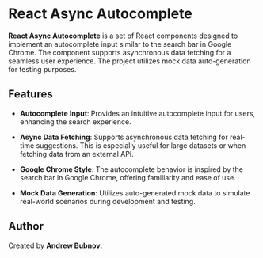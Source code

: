 # React Async Autocomplete

**React Async Autocomplete** is a set of React components designed to implement an autocomplete input similar to the search bar in Google Chrome. The component supports asynchronous data fetching for a seamless user experience. The project utilizes mock data auto-generation for testing purposes.

## Features

- **Autocomplete Input**: Provides an intuitive autocomplete input for users, enhancing the search experience.

- **Async Data Fetching**: Supports asynchronous data fetching for real-time suggestions. This is especially useful for large datasets or when fetching data from an external API.

- **Google Chrome Style**: The autocomplete behavior is inspired by the search bar in Google Chrome, offering familiarity and ease of use.

- **Mock Data Generation**: Utilizes auto-generated mock data to simulate real-world scenarios during development and testing.
  
## Author

Created by **Andrew Bubnov**.

